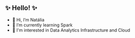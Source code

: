 <h2> ✨ Hello! ✨</h2>


- 👋 Hi, I’m Natália
- 🎯 I’m currently learning Spark
- 💾 I'm interested in Data Analytics Infrastructure and Cloud
 
 







